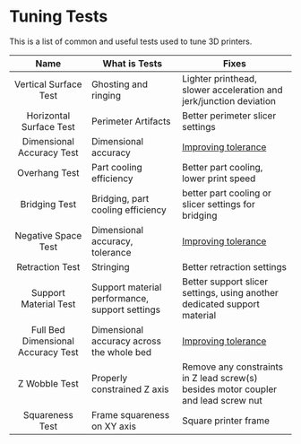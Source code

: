 # Tuning Tests

This is a list of common and useful tests used to tune 3D printers.

|                Name                | What is Tests                                  | Fixes                                                                              |
| :--------------------------------: | ---------------------------------------------- | ---------------------------------------------------------------------------------- |
|       Vertical Surface Test        | Ghosting and ringing                           | Lighter printhead, slower acceleration and jerk/junction deviation                 |
|      Horizontal Surface Test       | Perimeter Artifacts                            | Better perimeter slicer settings                                                   |
|     Dimensional Accuracy Test      | Dimensional accuracy                           | [Improving tolerance](improvetolerance.md)                                         |
|           Overhang Test            | Part cooling efficiency                        | Better part cooling, lower print speed                                             |
|           Bridging Test            | Bridging, part cooling efficiency              | better part cooling or slicer settings for bridging                                |
|        Negative Space Test         | Dimensional accuracy, tolerance                | [Improving tolerance](improvetolerance.md)                                         |
|          Retraction Test           | Stringing                                      | Better retraction settings                                                         |
|       Support Material Test        | Support material performance, support settings | Better support slicer settings, using another dedicated support material           |
| Full Bed Dimensional Accuracy Test | Dimensional accuracy across the whole bed      | [Improving tolerance](improvetolerance.md)                                         |
|           Z Wobble Test            | Properly constrained Z axis                    | Remove any constraints in Z lead screw(s) besides motor coupler and lead screw nut |
|          Squareness Test           | Frame squareness on XY axis                    | Square printer frame                                                               |
